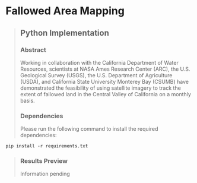 # Fallowed Area Mapping
>
> ## Python Implementation
>
> ### Abstract
> Working in collaboration with the California Department of Water Resources, scientists at NASA Ames Research Center (ARC), the U.S. Geological Survey (USGS), the U.S. Department of Agriculture (USDA), and California State University Monterey Bay (CSUMB) have demonstrated the feasibility of using satellite imagery to track the extent of fallowed land in the Central Valley of California on a monthly basis.
>
> ### Dependencies
> Please run the following command to install the required dependencies:
```
pip install -r requirements.txt
```
>
> ### Results Preview
> Information pending
